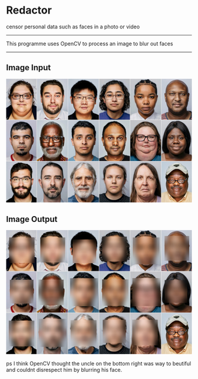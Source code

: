 # Redactor
censor personal data such as faces in a photo or video

----

This programme uses OpenCV to process an image to blur out faces

----

## Image Input
<p allign="center">
<img src="img1.jpg">
</p>

## Image Output

<p allign="center">
<img src="blurred_image.jpg">
</p>

ps I think OpenCV thought the uncle on the bottom right was way to beutiful and couldnt disrespect him by blurring his face.
